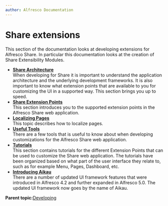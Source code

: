 ```yaml
---
author: Alfresco Documentation
---
```


# Share extensions

This section of the documentation looks at developing extensions for Alfresco Share. In particular this documentation looks at the creation of Share Extensibility Modules.

-   **[Share Architecture](../concepts/dev-extensions-share-architecture-extension-points.md)**  
When developing for Share it is important to understand the application architecture and the underlying development frameworks. It is also important to know what extension points that are available to you for customizing the UI in a supported way. This section brings you up to speed.
-   **[Share Extension Points](../concepts/dev-extensions-share-extension-points-introduction.md)**  
This section introduces you to the supported extension points in the Alfresco Share web application.
-   **[Localizing Pages](../concepts/dev-extensions-share-ui-framework-localization.md)**  
This topic describes how to localize pages.
-   **[Useful Tools](../concepts/dev-extensions-share-useful-tools.md)**  
There are a few tools that is useful to know about when developing customizations for the Alfresco Share web application.
-   **[Tutorials](../concepts/dev-extensions-share-tutorials-intro.md)**  
This section contains tutorials for the different Extension Points that can be used to customize the Share web application. The tutorials have been organized based on what part of the user interface they relate to, such as for example Menu, Pages, Dashboard, etc.
-   **[Introducing Aikau](../concepts/aikau-intro.md)**  
There are a number of updated UI framework features that were introduced in Alfresco 4.2 and further expanded in Alfresco 5.0. The updated UI framework now goes by the name of Aikau.

**Parent topic:**[Developing](../concepts/dev-for-developers.md)

